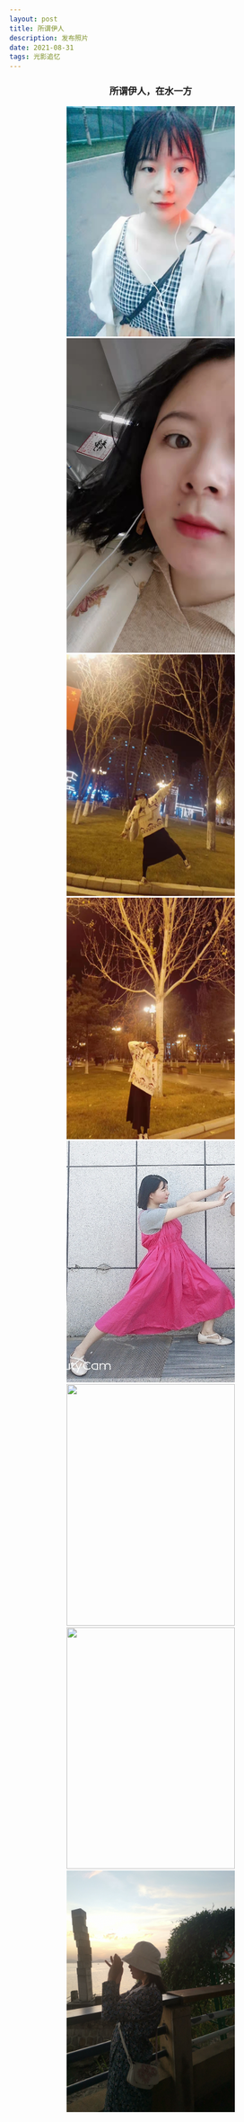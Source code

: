```yaml
---
layout: post
title: 所谓伊人
description: 发布照片
date: 2021-08-31
tags: 光影追忆 
---
```


### <center><font face="黑体">所谓伊人，在水一方</font><center>

<div align=center>
<img src="\images\posts\001.jpg" width="300" height="410"/>
</div>


<div align=center>
<img src="\images\posts\002.jpg" width="300" height="560"/>
</div>

<div align=center>
<img src="\images\posts\003.jpg" width="300" height="430"/>
</div>

<div align=center>
<img src="\images\posts\004.jpg" width="300" height="430"/>
</div>

<div align=center>
<img src="\images\posts\010.jpg" width="300" height="430"/>
</div>

<div align=center>
<img src="\images\posts\011.jpg" width="300" height="430"/>
</div>

<div align=center>
<img src="\images\posts\006.jpg" width="300" height="430"/>
</div>

<div align=center>
<img src="\images\posts\008.jpg" width="300" height="430"/>
</div>


